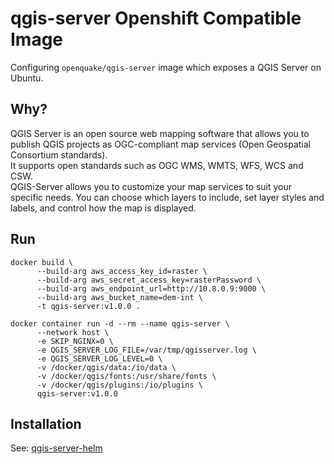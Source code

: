 # qgis-server Openshift Compatible Image

Configuring `openquake/qgis-server` image which exposes a QGIS Server on Ubuntu.

## Why?

QGIS Server is an open source web mapping software that allows you to publish QGIS projects as OGC-compliant map services (Open Geospatial Consortium standards).  
It supports open standards such as OGC WMS, WMTS, WFS, WCS and CSW.  
QGIS-Server allows you to customize your map services to suit your specific needs. You can choose which layers to include, set layer styles and labels, and control how the map is displayed.

## Run

```
docker build \
      --build-arg aws_access_key_id=raster \
      --build-arg aws_secret_access_key=rasterPassword \
      --build-arg aws_endpoint_url=http://10.8.0.9:9000 \
      --build-arg aws_bucket_name=dem-int \
      -t qgis-server:v1.0.0 .
```
```
docker container run -d --rm --name qgis-server \
      --network host \
      -e SKIP_NGINX=0 \
      -e QGIS_SERVER_LOG_FILE=/var/tmp/qgisserver.log \
      -e QGIS_SERVER_LOG_LEVEL=0 \
      -v /docker/qgis/data:/io/data \
      -v /docker/qgis/fonts:/usr/share/fonts \
      -v /docker/qgis/plugins:/io/plugins \
      qgis-server:v1.0.0
```

## Installation

See: [qgis-server-helm](https://github.com/MapColonies/qgis-server-helm)